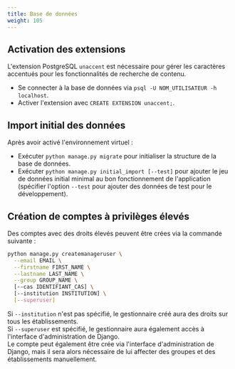 ```yaml
---
title: Base de données
weight: 105
---
```


## Activation des extensions

L'extension PostgreSQL `unaccent` est nécessaire pour gérer les caractères accentués pour les fonctionnalités de recherche de contenu.
- Se connecter à la base de données via `psql -U NOM_UTILISATEUR -h localhost`.
- Activer l'extension avec `CREATE EXTENSION unaccent;`.

## Import initial des données

Après avoir activé l'environnement virtuel :
- Exécuter `python manage.py migrate` pour initialiser la structure de la base de données.
- Exécuter `python manage.py initial_import [--test]` pour ajouter le jeu de données initial minimal au bon fonctionnement de l'application (spécifier l'option `--test` pour ajouter des données de test pour le développement).

## Création de comptes à privilèges élevés

Des comptes avec des droits élevés peuvent être crées via la commande suivante :  
```sh
python manage.py createmanageruser \
  --email EMAIL \
  --firstname FIRST_NAME \
  --lastname LAST_NAME \
  --group GROUP_NAME \
  [--cas IDENTIFIANT_CAS] \
  [--institution INSTITUTION] \
  [--superuser]
``` 
Si `--institution` n'est pas spécifié, le gestionnaire créé aura des droits sur tous les établissements.  
Si `--superuser` est spécifié, le gestionnaire aura également accès à l'interface d'administration de Django.  
Le compte peut également être crée via l'interface d'administration de Django, mais il sera alors nécessaire de lui affecter des groupes et des établissements manuellement.
